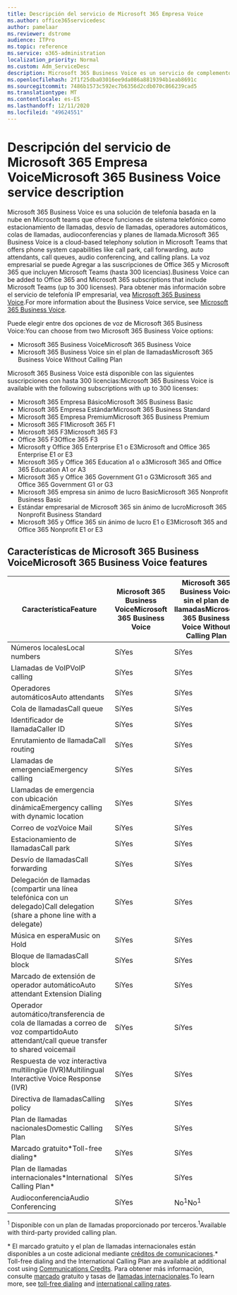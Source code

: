 ```yaml
---
title: Descripción del servicio de Microsoft 365 Empresa Voice
ms.author: office365servicedesc
author: pamelaar
ms.reviewer: dstrome
audience: ITPro
ms.topic: reference
ms.service: o365-administration
localization_priority: Normal
ms.custom: Adm_ServiceDesc
description: Microsoft 365 Business Voice es un servicio de complemento que le permite usar Microsoft Teams para llamadas telefónicas. Esto combina sistema telefónico, plan de llamadas nacionales, SMS y audioconferencia.
ms.openlocfilehash: 2f1f25dba03016ee9da086a8819394b1eab8691c
ms.sourcegitcommit: 7486b1573c592ec7b6356d2cdb070c866239cad5
ms.translationtype: MT
ms.contentlocale: es-ES
ms.lasthandoff: 12/11/2020
ms.locfileid: "49624551"
---
```

# <a name="microsoft-365-business-voice-service-description"></a><span data-ttu-id="3c189-104">Descripción del servicio de Microsoft 365 Empresa Voice</span><span class="sxs-lookup"><span data-stu-id="3c189-104">Microsoft 365 Business Voice service description</span></span>

<span data-ttu-id="3c189-105">Microsoft 365 Business Voice es una solución de telefonía basada en la nube en Microsoft teams que ofrece funciones de sistema telefónico como estacionamiento de llamadas, desvío de llamadas, operadores automáticos, colas de llamadas, audioconferencias y planes de llamada.</span><span class="sxs-lookup"><span data-stu-id="3c189-105">Microsoft 365 Business Voice is a cloud-based telephony solution in Microsoft Teams that offers phone system capabilities like call park, call forwarding, auto attendants, call queues, audio conferencing, and calling plans.</span></span> <span data-ttu-id="3c189-106">La voz empresarial se puede Agregar a las suscripciones de Office 365 y Microsoft 365 que incluyen Microsoft Teams (hasta 300 licencias).</span><span class="sxs-lookup"><span data-stu-id="3c189-106">Business Voice can be added to Office 365 and Microsoft 365 subscriptions that include Microsoft Teams (up to 300 licenses).</span></span> <span data-ttu-id="3c189-107">Para obtener más información sobre el servicio de telefonía IP empresarial, vea [Microsoft 365 Business Voice](https://docs.microsoft.com/MicrosoftTeams/business-voice/whats-business-voice).</span><span class="sxs-lookup"><span data-stu-id="3c189-107">For more information about the Business Voice service, see [Microsoft 365 Business Voice](https://docs.microsoft.com/MicrosoftTeams/business-voice/whats-business-voice).</span></span>

<span data-ttu-id="3c189-108">Puede elegir entre dos opciones de voz de Microsoft 365 Business Voice:</span><span class="sxs-lookup"><span data-stu-id="3c189-108">You can choose from two Microsoft 365 Business Voice options:</span></span>

- <span data-ttu-id="3c189-109">Microsoft 365 Business Voice</span><span class="sxs-lookup"><span data-stu-id="3c189-109">Microsoft 365 Business Voice</span></span>
- <span data-ttu-id="3c189-110">Microsoft 365 Business Voice sin el plan de llamadas</span><span class="sxs-lookup"><span data-stu-id="3c189-110">Microsoft 365 Business Voice Without Calling Plan</span></span>

<span data-ttu-id="3c189-111">Microsoft 365 Business Voice está disponible con las siguientes suscripciones con hasta 300 licencias:</span><span class="sxs-lookup"><span data-stu-id="3c189-111">Microsoft 365 Business Voice is available with the following subscriptions with up to 300 licenses:</span></span>

- <span data-ttu-id="3c189-112">Microsoft 365 Empresa Básico</span><span class="sxs-lookup"><span data-stu-id="3c189-112">Microsoft 365 Business Basic</span></span>
- <span data-ttu-id="3c189-113">Microsoft 365 Empresa Estándar</span><span class="sxs-lookup"><span data-stu-id="3c189-113">Microsoft 365 Business Standard</span></span>
- <span data-ttu-id="3c189-114">Microsoft 365 Empresa Premium</span><span class="sxs-lookup"><span data-stu-id="3c189-114">Microsoft 365 Business Premium</span></span>
- <span data-ttu-id="3c189-115">Microsoft 365 F1</span><span class="sxs-lookup"><span data-stu-id="3c189-115">Microsoft 365 F1</span></span>
- <span data-ttu-id="3c189-116">Microsoft 365 F3</span><span class="sxs-lookup"><span data-stu-id="3c189-116">Microsoft 365 F3</span></span>
- <span data-ttu-id="3c189-117">Office 365 F3</span><span class="sxs-lookup"><span data-stu-id="3c189-117">Office 365 F3</span></span>
- <span data-ttu-id="3c189-118">Microsoft y Office 365 Enterprise E1 o E3</span><span class="sxs-lookup"><span data-stu-id="3c189-118">Microsoft and Office 365 Enterprise E1 or E3</span></span>
- <span data-ttu-id="3c189-119">Microsoft 365 y Office 365 Education a1 o a3</span><span class="sxs-lookup"><span data-stu-id="3c189-119">Microsoft 365 and Office 365 Education A1 or A3</span></span>
- <span data-ttu-id="3c189-120">Microsoft 365 y Office 365 Government G1 o G3</span><span class="sxs-lookup"><span data-stu-id="3c189-120">Microsoft 365 and Office 365 Government G1 or G3</span></span>
- <span data-ttu-id="3c189-121">Microsoft 365 empresa sin ánimo de lucro Basic</span><span class="sxs-lookup"><span data-stu-id="3c189-121">Microsoft 365 Nonprofit Business Basic</span></span>
- <span data-ttu-id="3c189-122">Estándar empresarial de Microsoft 365 sin ánimo de lucro</span><span class="sxs-lookup"><span data-stu-id="3c189-122">Microsoft 365 Nonprofit Business Standard</span></span>
- <span data-ttu-id="3c189-123">Microsoft 365 y Office 365 sin ánimo de lucro E1 o E3</span><span class="sxs-lookup"><span data-stu-id="3c189-123">Microsoft 365 and Office 365 Nonprofit E1 or E3</span></span>

## <a name="microsoft-365-business-voice-features"></a><span data-ttu-id="3c189-124">Características de Microsoft 365 Business Voice</span><span class="sxs-lookup"><span data-stu-id="3c189-124">Microsoft 365 Business Voice features</span></span>

| <span data-ttu-id="3c189-125">Característica</span><span class="sxs-lookup"><span data-stu-id="3c189-125">Feature</span></span> | <span data-ttu-id="3c189-126">Microsoft 365 Business Voice</span><span class="sxs-lookup"><span data-stu-id="3c189-126">Microsoft 365 Business Voice</span></span> | <span data-ttu-id="3c189-127">Microsoft 365 Business Voice sin el plan de llamadas</span><span class="sxs-lookup"><span data-stu-id="3c189-127">Microsoft 365 Business Voice Without Calling Plan</span></span> |
|--------------------------------------------------------|----------------------------------|-------------------------------------------------------|
| <span data-ttu-id="3c189-128">Números locales</span><span class="sxs-lookup"><span data-stu-id="3c189-128">Local numbers</span></span>                                          | <span data-ttu-id="3c189-129">Sí</span><span class="sxs-lookup"><span data-stu-id="3c189-129">Yes</span></span>                              | <span data-ttu-id="3c189-130">Sí</span><span class="sxs-lookup"><span data-stu-id="3c189-130">Yes</span></span>                                                   |
| <span data-ttu-id="3c189-131">Llamadas de VoIP</span><span class="sxs-lookup"><span data-stu-id="3c189-131">VoIP calling</span></span>                                           | <span data-ttu-id="3c189-132">Sí</span><span class="sxs-lookup"><span data-stu-id="3c189-132">Yes</span></span>                              | <span data-ttu-id="3c189-133">Sí</span><span class="sxs-lookup"><span data-stu-id="3c189-133">Yes</span></span>                                                   |
| <span data-ttu-id="3c189-134">Operadores automáticos</span><span class="sxs-lookup"><span data-stu-id="3c189-134">Auto attendants</span></span>                                        | <span data-ttu-id="3c189-135">Sí</span><span class="sxs-lookup"><span data-stu-id="3c189-135">Yes</span></span>                              | <span data-ttu-id="3c189-136">Sí</span><span class="sxs-lookup"><span data-stu-id="3c189-136">Yes</span></span>                                                   |
| <span data-ttu-id="3c189-137">Cola de llamadas</span><span class="sxs-lookup"><span data-stu-id="3c189-137">Call queue</span></span>                                             | <span data-ttu-id="3c189-138">Sí</span><span class="sxs-lookup"><span data-stu-id="3c189-138">Yes</span></span>                              | <span data-ttu-id="3c189-139">Sí</span><span class="sxs-lookup"><span data-stu-id="3c189-139">Yes</span></span>                                                   |
| <span data-ttu-id="3c189-140">Identificador de llamada</span><span class="sxs-lookup"><span data-stu-id="3c189-140">Caller ID</span></span>                                              | <span data-ttu-id="3c189-141">Sí</span><span class="sxs-lookup"><span data-stu-id="3c189-141">Yes</span></span>                              | <span data-ttu-id="3c189-142">Sí</span><span class="sxs-lookup"><span data-stu-id="3c189-142">Yes</span></span>                                                   |
| <span data-ttu-id="3c189-143">Enrutamiento de llamada</span><span class="sxs-lookup"><span data-stu-id="3c189-143">Call routing</span></span>                                           | <span data-ttu-id="3c189-144">Sí</span><span class="sxs-lookup"><span data-stu-id="3c189-144">Yes</span></span>                              | <span data-ttu-id="3c189-145">Sí</span><span class="sxs-lookup"><span data-stu-id="3c189-145">Yes</span></span>                                                   |
| <span data-ttu-id="3c189-146">Llamadas de emergencia</span><span class="sxs-lookup"><span data-stu-id="3c189-146">Emergency calling</span></span>                                      | <span data-ttu-id="3c189-147">Sí</span><span class="sxs-lookup"><span data-stu-id="3c189-147">Yes</span></span>                              | <span data-ttu-id="3c189-148">Sí</span><span class="sxs-lookup"><span data-stu-id="3c189-148">Yes</span></span>                                                   |
| <span data-ttu-id="3c189-149">Llamadas de emergencia con ubicación dinámica</span><span class="sxs-lookup"><span data-stu-id="3c189-149">Emergency calling with dynamic location</span></span>                | <span data-ttu-id="3c189-150">Sí</span><span class="sxs-lookup"><span data-stu-id="3c189-150">Yes</span></span>                              | <span data-ttu-id="3c189-151">Sí</span><span class="sxs-lookup"><span data-stu-id="3c189-151">Yes</span></span>                                                   |
| <span data-ttu-id="3c189-152">Correo de voz</span><span class="sxs-lookup"><span data-stu-id="3c189-152">Voice Mail</span></span>                                             | <span data-ttu-id="3c189-153">Sí</span><span class="sxs-lookup"><span data-stu-id="3c189-153">Yes</span></span>                              | <span data-ttu-id="3c189-154">Sí</span><span class="sxs-lookup"><span data-stu-id="3c189-154">Yes</span></span>                                                   |
| <span data-ttu-id="3c189-155">Estacionamiento de llamadas</span><span class="sxs-lookup"><span data-stu-id="3c189-155">Call park</span></span>                                              | <span data-ttu-id="3c189-156">Sí</span><span class="sxs-lookup"><span data-stu-id="3c189-156">Yes</span></span>                              | <span data-ttu-id="3c189-157">Sí</span><span class="sxs-lookup"><span data-stu-id="3c189-157">Yes</span></span>                                                   |
| <span data-ttu-id="3c189-158">Desvío de llamadas</span><span class="sxs-lookup"><span data-stu-id="3c189-158">Call forwarding</span></span>                                        | <span data-ttu-id="3c189-159">Sí</span><span class="sxs-lookup"><span data-stu-id="3c189-159">Yes</span></span>                              | <span data-ttu-id="3c189-160">Sí</span><span class="sxs-lookup"><span data-stu-id="3c189-160">Yes</span></span>                                                   |
| <span data-ttu-id="3c189-161">Delegación de llamadas (compartir una línea telefónica con un delegado)</span><span class="sxs-lookup"><span data-stu-id="3c189-161">Call delegation (share a phone line with a delegate)</span></span>   | <span data-ttu-id="3c189-162">Sí</span><span class="sxs-lookup"><span data-stu-id="3c189-162">Yes</span></span>                              | <span data-ttu-id="3c189-163">Sí</span><span class="sxs-lookup"><span data-stu-id="3c189-163">Yes</span></span>                                                   |
| <span data-ttu-id="3c189-164">Música en espera</span><span class="sxs-lookup"><span data-stu-id="3c189-164">Music on Hold</span></span>                                          | <span data-ttu-id="3c189-165">Sí</span><span class="sxs-lookup"><span data-stu-id="3c189-165">Yes</span></span>                              | <span data-ttu-id="3c189-166">Sí</span><span class="sxs-lookup"><span data-stu-id="3c189-166">Yes</span></span>                                                   |
| <span data-ttu-id="3c189-167">Bloque de llamadas</span><span class="sxs-lookup"><span data-stu-id="3c189-167">Call block</span></span>                                             | <span data-ttu-id="3c189-168">Sí</span><span class="sxs-lookup"><span data-stu-id="3c189-168">Yes</span></span>                              | <span data-ttu-id="3c189-169">Sí</span><span class="sxs-lookup"><span data-stu-id="3c189-169">Yes</span></span>                                                   |
| <span data-ttu-id="3c189-170">Marcado de extensión de operador automático</span><span class="sxs-lookup"><span data-stu-id="3c189-170">Auto attendant Extension Dialing</span></span>                       | <span data-ttu-id="3c189-171">Sí</span><span class="sxs-lookup"><span data-stu-id="3c189-171">Yes</span></span>                              | <span data-ttu-id="3c189-172">Sí</span><span class="sxs-lookup"><span data-stu-id="3c189-172">Yes</span></span>                                                   |
| <span data-ttu-id="3c189-173">Operador automático/transferencia de cola de llamadas a correo de voz compartido</span><span class="sxs-lookup"><span data-stu-id="3c189-173">Auto attendant/call queue transfer to shared voicemail</span></span> | <span data-ttu-id="3c189-174">Sí</span><span class="sxs-lookup"><span data-stu-id="3c189-174">Yes</span></span>                              | <span data-ttu-id="3c189-175">Sí</span><span class="sxs-lookup"><span data-stu-id="3c189-175">Yes</span></span>                                                   |
| <span data-ttu-id="3c189-176">Respuesta de voz interactiva multilingüe (IVR)</span><span class="sxs-lookup"><span data-stu-id="3c189-176">Multilingual Interactive Voice Response (IVR)</span></span>          | <span data-ttu-id="3c189-177">Sí</span><span class="sxs-lookup"><span data-stu-id="3c189-177">Yes</span></span>                              | <span data-ttu-id="3c189-178">Sí</span><span class="sxs-lookup"><span data-stu-id="3c189-178">Yes</span></span>                                                   |
| <span data-ttu-id="3c189-179">Directiva de llamadas</span><span class="sxs-lookup"><span data-stu-id="3c189-179">Calling policy</span></span>                                         | <span data-ttu-id="3c189-180">Sí</span><span class="sxs-lookup"><span data-stu-id="3c189-180">Yes</span></span>                              | <span data-ttu-id="3c189-181">Sí</span><span class="sxs-lookup"><span data-stu-id="3c189-181">Yes</span></span>                                                   |
| <span data-ttu-id="3c189-182">Plan de llamadas nacionales</span><span class="sxs-lookup"><span data-stu-id="3c189-182">Domestic Calling Plan</span></span>                                  | <span data-ttu-id="3c189-183">Sí</span><span class="sxs-lookup"><span data-stu-id="3c189-183">Yes</span></span>                              | <span data-ttu-id="3c189-184">Sí</span><span class="sxs-lookup"><span data-stu-id="3c189-184">Yes</span></span>                                                    |
| <span data-ttu-id="3c189-185">Marcado gratuito\*</span><span class="sxs-lookup"><span data-stu-id="3c189-185">Toll-free dialing\*</span></span>                                    | <span data-ttu-id="3c189-186">Sí</span><span class="sxs-lookup"><span data-stu-id="3c189-186">Yes</span></span>                              | <span data-ttu-id="3c189-187">Sí</span><span class="sxs-lookup"><span data-stu-id="3c189-187">Yes</span></span>                                                    |
| <span data-ttu-id="3c189-188">Plan de llamadas internacionales\*</span><span class="sxs-lookup"><span data-stu-id="3c189-188">International Calling Plan\*</span></span>                           | <span data-ttu-id="3c189-189">Sí</span><span class="sxs-lookup"><span data-stu-id="3c189-189">Yes</span></span>                              | <span data-ttu-id="3c189-190">Sí</span><span class="sxs-lookup"><span data-stu-id="3c189-190">Yes</span></span>                                                    |
| <span data-ttu-id="3c189-191">Audioconferencia</span><span class="sxs-lookup"><span data-stu-id="3c189-191">Audio Conferencing</span></span>                                     | <span data-ttu-id="3c189-192">Sí</span><span class="sxs-lookup"><span data-stu-id="3c189-192">Yes</span></span>                              | <span data-ttu-id="3c189-193">No<sup>1</sup></span><span class="sxs-lookup"><span data-stu-id="3c189-193">No<sup>1</sup></span></span>                                                   |

<span data-ttu-id="3c189-194"><sup>1</sup> Disponible con un plan de llamadas proporcionado por terceros.</span><span class="sxs-lookup"><span data-stu-id="3c189-194"><sup>1</sup>Available with third-party provided calling plan.</span></span>

<span data-ttu-id="3c189-195">\* El marcado gratuito y el plan de llamadas internacionales están disponibles a un coste adicional mediante [créditos de comunicaciones](https://docs.microsoft.com/microsoftteams/what-are-communications-credits).</span><span class="sxs-lookup"><span data-stu-id="3c189-195">\* Toll-free dialing and the International Calling Plan are available at additional cost using [Communications Credits](https://docs.microsoft.com/microsoftteams/what-are-communications-credits).</span></span> <span data-ttu-id="3c189-196">Para obtener más información, consulte [marcado](https://docs.microsoft.com/microsoftteams/toll-free-dialing-limitations-and-restrictions) gratuito y tasas de [llamadas internacionales](https://www.microsoft.com/microsoft-365/microsoft-teams/voice-calling?rtc=1#ow-download-rates).</span><span class="sxs-lookup"><span data-stu-id="3c189-196">To learn more, see [toll-free dialing](https://docs.microsoft.com/microsoftteams/toll-free-dialing-limitations-and-restrictions) and [international calling rates](https://www.microsoft.com/microsoft-365/microsoft-teams/voice-calling?rtc=1#ow-download-rates).</span></span>
